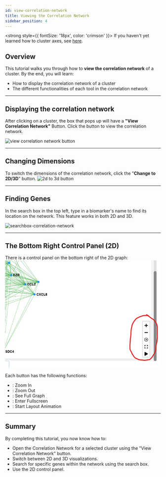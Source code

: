 ```yaml
---
id: view-correlation-network
title: Viewing the Correlation Network
sidebar_position: 4
---
```


<strong style={{ fontSize: '18px', color: 'crimson' }}>
  If you haven't yet learned how to cluster axes, see [here](../tutorials/basic-functions#how-to-cluster-cells).
</strong>

## Overview

This tutorial walks you through how to **view the correlation network** of a cluster. By the end, you will learn:

- How to display the correlation network of a cluster
- The different functionalities of each tool in the correlation network

---

## Displaying the correlation network
After clicking on a cluster, the box that pops up will have a **"View Correlation Network"** Button. Click the button to view the correlation network.

![view correlation network button](/img/cluster-network-click.webp)


---

## Changing Dimensions
To switch the dimensions of the correlation network, click the "**Change to 2D/3D**" button.
![2d to 3d button](/img/cluster-2d-3d.webp)


---

## Finding Genes
In the search box in the top left, type in a biomarker's name to find its location on the network. This feature works in both 2D and 3D.

![searchbox-correlation-network](/img/cluster-network-search.webp)


---

## The Bottom Right Control Panel (2D)
There is a control panel on the bottom right of the 2D graph:
![right control panel](/img/right-control-panel.png)

Each button has the following functions:

- <i class="fas fa-plus"></i> : Zoom In
- <i class="fas fa-minus"></i> : Zoom Out
- <i class="far fa-dot-circle"></i> : See Full Graph
- <i class="fas fa-expand"></i> : Enter Fullscreen
- <i class="fas fa-play"></i> : Start Layout Animation


---

## Summary
By completing this tutorial, you now know how to:
- Open the Correlation Network for a selected cluster using the "View Correlation Network" button.
- Switch between 2D and 3D visualizations.
- Search for specific genes within the network using the search box.
- Use the 2D control panel.
